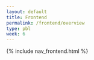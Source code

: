 ```yaml
---
layout: default
title: Frontend
permalink: /frontend/overview
type: pbl
week: 6
---
```


{% include nav_frontend.html %}